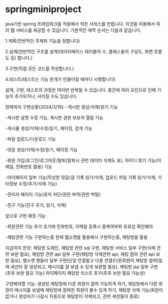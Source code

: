 # springminiproject
java기반 spring 프레임워크를 적용해서 작은 서비스를 만듭니다. 이것을 이용해서 여러 웹 서비스를 제공할 수 있습니다.
기본적인 제작 순서는 다음과 같습니다.


1.계획(전반적인 주제와 기능을 정합니다)

2.설계(전반적인 구조를 설계(데이터베이스 테이블의 수, 클래스들의 구성도, 화면 흐름도 등) 합니다.)

3.구현(직접 모든 코드를 작성합니다.)

4.테스트(테스트는 기능 한개가 만들어질 때마다 시행합니다)


설계, 구현, 테스트의 과정은 여러번 반복될 수 있습니다. 중간에 여러 요인으로 인해 기능이 추가되거나, 사라질 수도 있습니다.



현재까지 구현상황(2024/3/19):
-게시판 생성/삭제/읽기 기능 

-게시판 설명 수정 기능, 게시판 권한 보유자 열람 기능

-게시물 생성/삭제/수정/읽기, 페이징, 검색 기능

-파일 업로드/다운로드 기능

-댓글 생성/삭제/수정/읽기, 페이징 기능

-회원 가입/로그인/로그아웃/탈퇴(탈퇴시 관련 데이터 삭제도 포), 아이디 찾기 기능(이메일, 전화번호 활용) 기능

-마이페이지 일부 기능(작성한 댓글/글 기록 읽기/삭제, 업로드 파일 기록 읽기/삭제, 기타정보 수정/추가/삭제 기능)

-관리자 페이지 기능(유저 차단/권한 부여/권한 박탈)

-친구 기능(친구 추가, 읽기, 삭제)


앞으로 구현 예정 기능:


-회원관련 기능 추가
초기에 전화번호, 이메일 등록시 중복여부와 유효성 확인해야


-채팅관련 기능 구현하는중
현재 웹소켓을 활용해서 구현하는중, 채팅방을 활용

지금까지 한것: 채팅방 도메인, 채팅방 관련 sql 구현, 채팅방 서비스 일부 구현(삭제 관련 보완 필요), 채팅방 관련 api 일부 구현(채팅방 삭제관련 api, 채팅 참여 관련 api 보완 필요), 웹소켓 핸들러 일부 구현(단일 연결말고 다중 연결(다른회원이 채팅방 참여)일때 세션이 잘 생성되고, 메시지를 잘 보낼 수 있게 보완할 필요), 채팅방 jsp 일부 구현(추후 보완 필요 가능)
마이페이지 채팅방 리스트 추가(추후 보완 필요 가능성)

구현해야할 기능: 생성된 채팅방에 다른 회원이 참여 가능하게 하기, 채팅방에서 다른 회원이 메시지를 보낼때 채팅방에 참여한 회원이 볼수 있게 하기, 채팅방 삭제 기능(회원이 없거나 생성자가 나갈시 자동으로 채팅방이 삭제되고, 관련 세션들이 종료)

